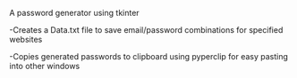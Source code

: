 A password generator using tkinter 

-Creates a Data.txt file to save email/password combinations for specified websites


-Copies generated passwords to clipboard using pyperclip for easy pasting into other windows
